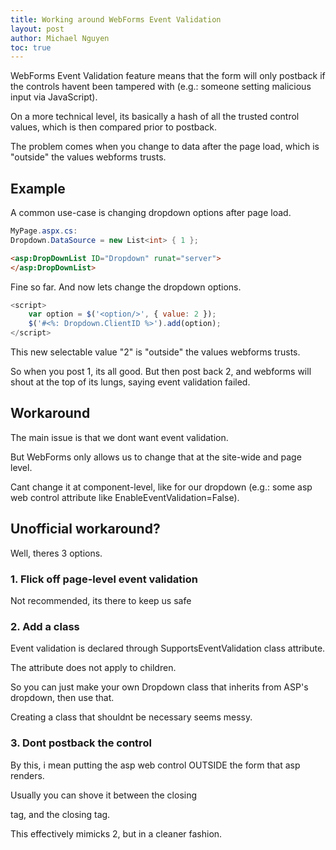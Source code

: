 ```yaml
---
title: Working around WebForms Event Validation
layout: post
author: Michael Nguyen
toc: true
---
```

WebForms Event Validation feature means that the form will only postback if the controls havent been tampered with (e.g.: someone setting malicious input via JavaScript).

On a more technical level, its basically a hash of all the trusted control values, which is then compared prior to postback.

The problem comes when you change to data after the page load, which is "outside" the values webforms trusts.

## Example
A common use-case is changing dropdown options after page load.

```c#
MyPage.aspx.cs:
Dropdown.DataSource = new List<int> { 1 };
```

```html
<asp:DropDownList ID="Dropdown" runat="server">
</asp:DropDownList>
```

Fine so far. And now lets change the dropdown options.

```javascript
<script>
	var option = $('<option/>', { value: 2 });
	$('#<%: Dropdown.ClientID %>').add(option);
</script>
```

This new selectable value "2" is "outside" the values webforms trusts.

So when you post 1, its all good. But then post back 2, and webforms will shout at the top of its lungs, saying event validation failed.

## Workaround
The main issue is that we dont want event validation.

But WebForms only allows us to change that at the site-wide and page level.

Cant change it at component-level, like for our dropdown (e.g.: some asp web control attribute like EnableEventValidation=False).

## Unofficial workaround?
Well, theres 3 options.

### 1. Flick off page-level event validation
Not recommended, its there to keep us safe

### 2. Add a class
Event validation is declared through SupportsEventValidation class attribute.

The attribute does not apply to children.

So you can just make your own Dropdown class that inherits from ASP's dropdown, then use that.

Creating a class that shouldnt be necessary seems messy.

### 3. Dont postback the control
By this, i mean putting the asp web control OUTSIDE the form that asp renders.

Usually you can shove it between the closing <form/> tag, and the closing <body/> tag.

This effectively mimicks 2, but in a cleaner fashion.